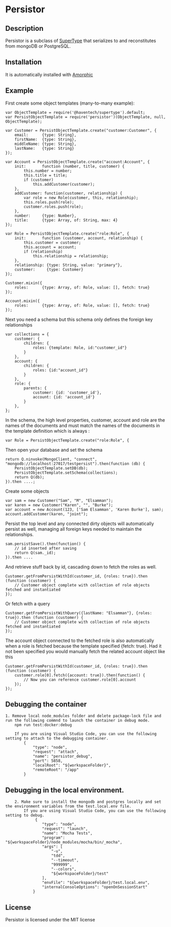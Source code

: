 # Persistor

## Description

Persistor is a subclass of [SuperType](https://github.com/haven-life/supertype) that serializes to and reconstitutes from mongoDB or PostgreSQL.

## Installation

It is automatically installed with [Amorphic](https://github.com/haven-life/amorphic)

## Example

First create some object templates (many-to-many example):

    var ObjectTemplate = require('@haventech/supertype').default;
    var PersistObjectTemplate = require('persistor')(ObjectTemplate, null, ObjectTemplate);

    var Customer = PersistObjectTemplate.create("customer:Customer", {
        email:		{type: String},
        firstName:  {type: String},
        middleName: {type: String},
        lastName:	{type: String}
    });
    
    var Account = PersistObjectTemplate.create("account:Account", {
        init:       function (number, title, customer) {
            this.number = number;
            this.title = title;
            if (customer)
                this.addCustomer(customer);
        },
        addCustomer: function(customer, relationship) {
            var role = new Role(customer, this, relationship);
            this.roles.push(role);
            customer.roles.push(role);
        },
        number:     {type: Number},
        title:      {type: Array, of: String, max: 4}
    });

    var Role = PersistObjectTemplate.create("role:Role", {
        init:       function (customer, account, relationship) {
            this.customer = customer;
            this.account = account;
            if (relationship)
                this.relationship = relationship;
        },
        relationship: {type: String, value: "primary"},
        customer:     {type: Customer}
    });

    Customer.mixin({
        roles:      {type: Array, of: Role, value: [], fetch: true}
    });
    
    Account.mixin({
        roles:      {type: Array, of: Role, value: [], fetch: true}
    });
  
Next you need a schema but this schema only defines the foreign key relationships
   
    var collections = {
        customer: {
            children: {
                roles: {template: Role, id:"customer_id"}
            }
        },
        account: {
            children: {
                roles: {id:"account_id"}
            }
        },
        role: {
            parents: {
                customer: {id: 'customer_id'},
                account: {id: 'account_id'}
            }
        },
    };

In the schema, the high level properties, customer, account and role are the names of the documents and must match the
names of the documents in the template definition which is always <document-name>:<template-name>

    var Role = PersistObjectTemplate.create("role:Role", {

Then open your database and set the schema

    return Q.ninvoke(MongoClient, "connect", "mongodb://localhost:27017/testpersist").then(function (db) {
        PersistObjectTemplate.setDB(db);
        PersistObjectTemplate.setSchema(collections);
        return Q(db);
    }).then ....;

Create some objects

    var sam = new Customer("Sam", "M", "Elsamman");
    var karen = new Customer("Karen", "", "Burke");
    var account = new Account(123, ['Sam Elsamman', 'Karen Burke'], sam);
    account.addCustomer(karen, "joint");

Persist the top level and any connected dirty objects will automatically persist as well, managing all foreign
keys needed to maintain the relationships.

    sam.persistSave().then(function() {
        // id inserted after saving
        return Q(sam._id);
    }).then ....

And retrieve stuff back by id, cascading down to fetch the roles as well.

    Customer.getFromPersistWithId(customer_id, {roles: true}).then (function (customer) {
        // Customer object complete with collection of role objects fetched and instantiated
    });
        
Or fetch with a query

    Customer.getFromPersistWithQuery({lastName: "Elsamman"}, {roles: true}).then (function (customer) {
        // Customer object complete with collection of role objects fetched and instantiated
    });

The account object connected to the fetched role is also automatically when a role is fetched because the template specified
{fetch: true}.  Had it not been specified you would manually fetch the related account object like this

    Customer.getFromPersistWithId(customer_id, {roles: true}).then (function (customer) {
        customer.role[0].fetch({account: true}).then(function() {
            // Now you can reference customer.role[0].account
        });
    });

## Debugging the container

    1. Remove local node_modules folder and delete package-lock file and run the following commnd to launch the container in debug mode.
        npm run test:docker:debug

        If you are using Visual Studio Code, you can use the following setting to attach to the debugging container.
            {
                "type": "node",
                "request": "attach",
                "name": "persistor_debug",
                "port": 5858,
                "localRoot": "${workspaceFolder}",
                "remoteRoot": "/app"
            }

## Debugging in the local environment.

        2. Make sure to install the mongodb and postgres locally and set the environment variables from the test.local.env file.
            If you are using Visual Studio Code, you can use the following setting to debug.
                 {
                    "type": "node",
                    "request": "launch",
                    "name": "Mocha Tests",
                    "program": "${workspaceFolder}/node_modules/mocha/bin/_mocha",
                    "args": [
                        "-u",
                        "tdd",
                        "--timeout",
                        "999999",
                        "--colors",
                        "${workspaceFolder}/test"
                    ],
                    "envFile": "${workspaceFolder}/test.local.env",
                    "internalConsoleOptions": "openOnSessionStart"
                }
        

## License

Persistor is licensed under the MIT license
